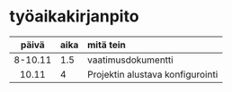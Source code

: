 # työaikakirjanpito

| päivä | aika | mitä tein  |
| :----:|:-----| :-----|
| 8-10.11 | 1.5    | vaatimusdokumentti |
| 10.11 | 4    | Projektin alustava konfigurointi |
